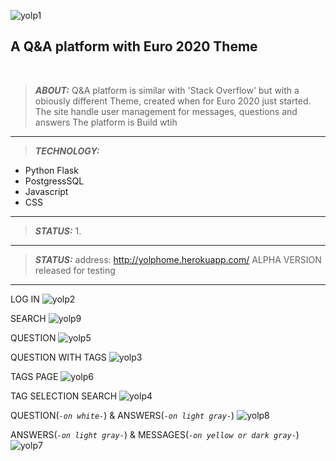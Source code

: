 

![yolp1](https://user-images.githubusercontent.com/79155265/160090942-4bdc28e1-d0fe-477c-a469-d926f3b08059.png)


## A Q&A platform with Euro 2020 Theme
<br>

>**_ABOUT:_**
Q&A platform is similar with 'Stack Overflow' but with a obiously different Theme, created when for Euro 2020 just started.
The site handle user management for messages, questions and answers
The platform is Build wtih

-----------------

>**_TECHNOLOGY:_**
- Python Flask 
- PostgressSQL
- Javascript
- CSS
-------------
>**_STATUS:_**
>1. 
-------------
>**_STATUS:_**
address: http://yolphome.herokuapp.com/
ALPHA VERSION released for testing
------------

LOG IN
![yolp2](https://user-images.githubusercontent.com/79155265/160090962-708f86f4-1970-48f9-ac81-7a045e4d5816.png)

SEARCH
![yolp9](https://user-images.githubusercontent.com/79155265/160092726-cfae0d11-c10b-486b-b622-357103698b75.png)

QUESTION
![yolp5](https://user-images.githubusercontent.com/79155265/160091058-9fd636b2-32e0-4a76-982a-3d2256cf82bc.png)

QUESTION WITH TAGS
![yolp3](https://user-images.githubusercontent.com/79155265/160093320-4fe91575-7532-43e3-b8f1-b123bddcba87.png)

TAGS PAGE
![yolp6](https://user-images.githubusercontent.com/79155265/160093128-bdd9c626-5d6c-43ae-9356-ddbfd2f2dd4b.png)

TAG SELECTION SEARCH
![yolp4](https://user-images.githubusercontent.com/79155265/160091118-28b3a6c4-0ccd-4c09-9e5c-944adfd8a46d.png)

QUESTION(_``-on white-``_)  & ANSWERS(_``-on light gray-``_)
![yolp8](https://user-images.githubusercontent.com/79155265/160091258-511b3f1e-fcb3-44f4-9a13-0232ea2ffd23.png)

ANSWERS(_``-on light gray-``_) & MESSAGES(_``-on yellow or dark gray-``_)
![yolp7](https://user-images.githubusercontent.com/79155265/160091212-771e8e4e-fd61-4292-8a19-aae69b0c9c79.png)



